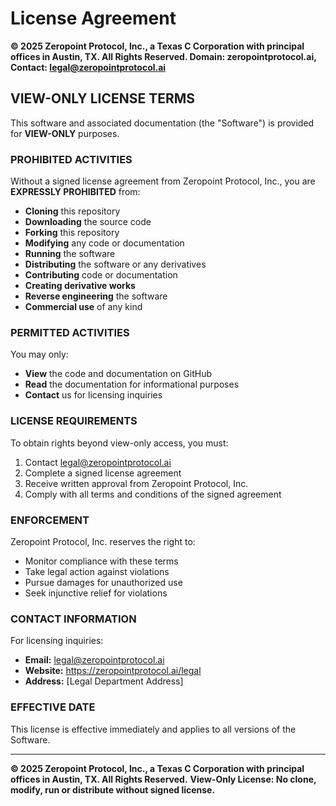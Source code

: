 # License Agreement

**© 2025 Zeropoint Protocol, Inc., a Texas C Corporation with principal offices in Austin, TX. All Rights Reserved. Domain: zeropointprotocol.ai, Contact: legal@zeropointprotocol.ai**

## VIEW-ONLY LICENSE TERMS

This software and associated documentation (the "Software") is provided for **VIEW-ONLY** purposes. 

### **PROHIBITED ACTIVITIES**
Without a signed license agreement from Zeropoint Protocol, Inc., you are **EXPRESSLY PROHIBITED** from:

- **Cloning** this repository
- **Downloading** the source code
- **Forking** this repository
- **Modifying** any code or documentation
- **Running** the software
- **Distributing** the software or any derivatives
- **Contributing** code or documentation
- **Creating derivative works**
- **Reverse engineering** the software
- **Commercial use** of any kind

### **PERMITTED ACTIVITIES**
You may only:
- **View** the code and documentation on GitHub
- **Read** the documentation for informational purposes
- **Contact** us for licensing inquiries

### **LICENSE REQUIREMENTS**
To obtain rights beyond view-only access, you must:
1. Contact legal@zeropointprotocol.ai
2. Complete a signed license agreement
3. Receive written approval from Zeropoint Protocol, Inc.
4. Comply with all terms and conditions of the signed agreement

### **ENFORCEMENT**
Zeropoint Protocol, Inc. reserves the right to:
- Monitor compliance with these terms
- Take legal action against violations
- Pursue damages for unauthorized use
- Seek injunctive relief for violations

### **CONTACT INFORMATION**
For licensing inquiries:
- **Email:** legal@zeropointprotocol.ai
- **Website:** https://zeropointprotocol.ai/legal
- **Address:** [Legal Department Address]

### **EFFECTIVE DATE**
This license is effective immediately and applies to all versions of the Software.

---

**© 2025 Zeropoint Protocol, Inc., a Texas C Corporation with principal offices in Austin, TX. All Rights Reserved.**
**View-Only License: No clone, modify, run or distribute without signed license.** 